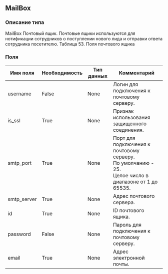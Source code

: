 
## MailBox

### Описание типа
MailBox
Почтовый ящик.
Почтовые ящики используются для нотификации сотрудников о поступлении нового лида и отправки ответа сотрудника посетителю.
Таблица 53. Поля почтового ящика


### Поля

| Имя поля | Необходимость | Тип данных | Комментарий |
|---|---|---|---|
|username|False|None|Логин для подключения к почтовому серверу.<br/>|
|is_ssl|True|None|Признак использования защищенного соединения.<br/>|
|smtp_port|True|None|Порт для подключения к почтовому серверу.<br/>По умолчанию - 25.<br/>Целое число в диапазоне от 1 до 65535.<br/>|
|smtp_server|True|None|Адрес почтового сервера.<br/>|
|id|True|None|ID почтового ящика.<br/>|
|password|False|None|Пароль для подключения к почтовому серверу.<br/>|
|email|True|None|Адрес электронной почты.<br/>|
